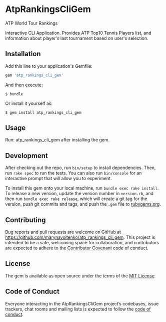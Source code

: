 # AtpRankingsCliGem

ATP World Tour Rankings

Interactive CLI Application. Provides ATP Top10 Tennis Players list, and information about player's last tournament based on user's selection.

## Installation

Add this line to your application's Gemfile:

```ruby
gem 'atp_rankings_cli_gem'
```

And then execute:

    $ bundle

Or install it yourself as:

    $ gem install atp_rankings_cli_gem

## Usage

Run: atp_rankings_cli_gem after installing the gem.

## Development

After checking out the repo, run `bin/setup` to install dependencies. Then, run `rake spec` to run the tests. You can also run `bin/console` for an interactive prompt that will allow you to experiment.

To install this gem onto your local machine, run `bundle exec rake install`. To release a new version, update the version number in `version.rb`, and then run `bundle exec rake release`, which will create a git tag for the version, push git commits and tags, and push the `.gem` file to [rubygems.org](https://rubygems.org).

## Contributing

Bug reports and pull requests are welcome on GitHub at https://github.com/marynavoitenko/atp_rankings_cli_gem. This project is intended to be a safe, welcoming space for collaboration, and contributors are expected to adhere to the [Contributor Covenant](http://contributor-covenant.org) code of conduct.

## License

The gem is available as open source under the terms of the [MIT License](https://opensource.org/licenses/MIT).

## Code of Conduct

Everyone interacting in the AtpRankingsCliGem project’s codebases, issue trackers, chat rooms and mailing lists is expected to follow the [code of conduct](https://github.com/marynavoitenko/atp_rankings_cli_gem/blob/master/CODE_OF_CONDUCT.md).

